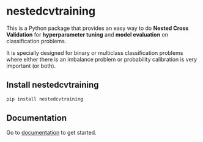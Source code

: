 # nestedcvtraining

This is a Python package that provides an easy way to do **Nested Cross Validation** for **hyperparameter tuning** and **model evaluation** on classification problems.

It is specially designed for binary or multiclass classification problems where either there is an imbalance problem or probability calibration is very important (or both). 

## Install nestedcvtraining

```bash
pip install nestedcvtraining
```

## Documentation

Go to [documentation](site/index.html) to get started.

